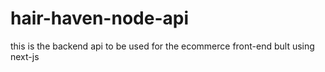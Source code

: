 # hair-haven-node-api
this is the backend api to be used for the  ecommerce  front-end bult using next-js

